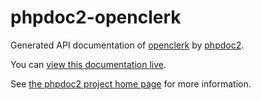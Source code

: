 # phpdoc2-openclerk

Generated API documentation of [openclerk](https://github.com/soundasleep/openclerk) by [phpdoc2](https://github.com/soundasleep/phpdoc2).

You can [view this documentation live](http://soundasleep.github.io/phpdoc2-openclerk/docs/).

See [the phpdoc2 project home page](https://github.com/soundasleep/phpdoc2) for more information.
